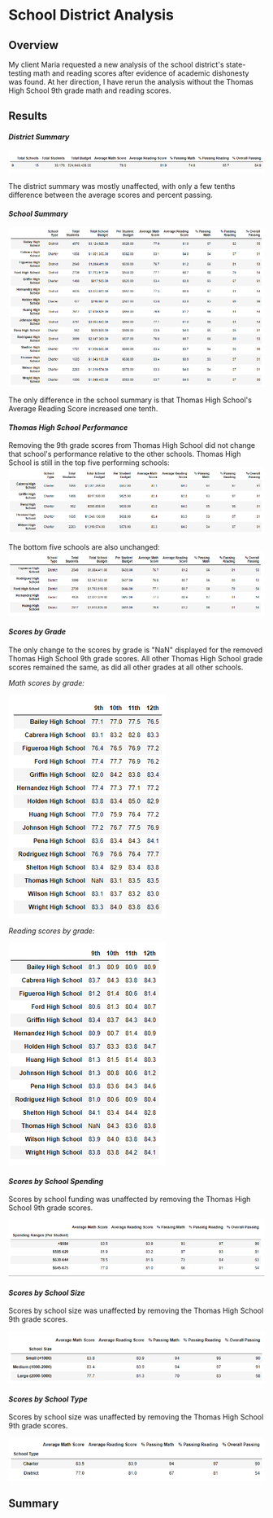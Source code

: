 # **School District Analysis**

## **Overview**

My client Maria requested a new analysis of the school district's state-testing math and reading scores after evidence of academic dishonesty was found. At her direction, I have rerun the analysis without the Thomas High School 9th grade math and reading scores.

## **Results**

#### *District Summary*

![](Resources/new_analysis_findings/new_district_summary.PNG)

The district summary was mostly unaffected, with only a few tenths difference between the average scores and percent passing.

#### *School Summary*

![](Resources/new_analysis_findings/new_per_school_summary.PNG)

The only difference in the school summary is that Thomas High School's Average Reading Score increased one tenth.

#### *Thomas High School Performance*

Removing the 9th grade scores from Thomas High School did not change that school's performance relative to the other schools. Thomas High School is still in the top five performing schools:
![](Resources/new_analysis_findings/new_top_schools.PNG)

The bottom five schools are also unchanged:
![](Resources/new_analysis_findings/new_bottom_schools.PNG)

#### *Scores by Grade*

The only change to the scores by grade is "NaN" displayed for the removed Thomas High School 9th grade scores. All other Thomas High School grade scores remained the same, as did all other grades at all other schools.

*Math scores by grade:*

![](Resources/new_analysis_findings/new_math_scores_grade.PNG)

*Reading scores by grade:*

![](Resources/new_analysis_findings/new_reading_scores_by_grade.PNG)

#### *Scores by School Spending*

Scores by school funding was unaffected by removing the Thomas High School 9th grade scores.

![](Resources/new_analysis_findings/new_spending_summary.PNG)

#### *Scores by School Size*

Scores by school size was unaffected by removing the Thomas High School 9th grade scores.

![](Resources/new_analysis_findings/new_size_summary.PNG)

#### *Scores by School Type*

Scores by school size was unaffected by removing the Thomas High School 9th grade scores.


![](Resources/new_analysis_findings/new_type_summary.PNG)

## **Summary**
